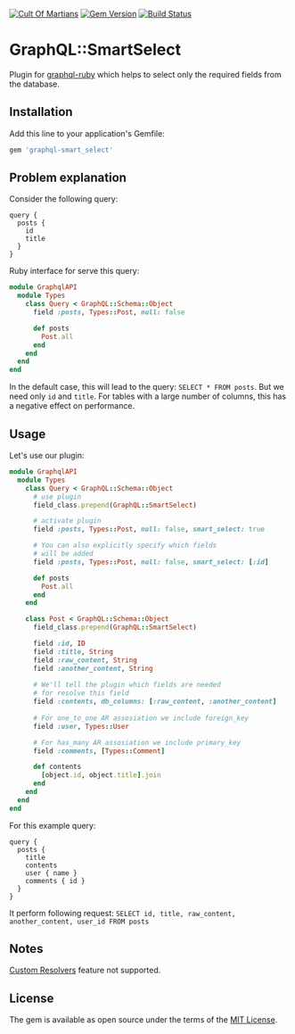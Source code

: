 [![Cult Of Martians](http://cultofmartians.com/assets/badges/badge.svg)](http://cultofmartians.com) [![Gem Version](https://badge.fury.io/rb/graphql-smart_select.svg)](https://badge.fury.io/rb/graphql-smart_select) [![Build Status](https://travis-ci.org/Arkweid/graphql-smart_select.svg?branch=master)](https://travis-ci.org/Arkweid/graphql-smart_select)

# GraphQL::SmartSelect

Plugin for [graphql-ruby](https://github.com/rmosolgo/graphql-ruby) which helps to select only the required fields from the database.

## Installation

Add this line to your application's Gemfile:

```ruby
gem 'graphql-smart_select'
```

## Problem explanation

Consider the following query:
```
query {
  posts {
    id
    title
  }
}
```

Ruby interface for serve this query:
```ruby
module GraphqlAPI
  module Types
    class Query < GraphQL::Schema::Object
      field :posts, Types::Post, null: false

      def posts
        Post.all
      end
    end
  end
end
```
In the default case, this will lead to the query: ```SELECT * FROM posts```. But we need only ```id``` and ```title```.
For tables with a large number of columns, this has a negative effect on performance.

## Usage

Let's use our plugin:
```ruby
module GraphqlAPI
  module Types
    class Query < GraphQL::Schema::Object
      # use plugin
      field_class.prepend(GraphQL::SmartSelect)

      # activate plugin
      field :posts, Types::Post, null: false, smart_select: true

      # You can also explicitly specify which fields
      # will be added
      field :posts, Types::Post, null: false, smart_select: [:id]

      def posts
        Post.all
      end
    end

    class Post < GraphQL::Schema::Object
      field_class.prepend(GraphQL::SmartSelect)

      field :id, ID
      field :title, String
      field :raw_content, String
      field :another_content, String
  
      # We'll tell the plugin which fields are needed
      # for resolve this field
      field :contents, db_columns: [:raw_content, :another_content]
      
      # For one_to_one AR assosiation we include foreign_key
      field :user, Types::User

      # For has_many AR assosiation we include primary_key
      field :comments, [Types::Comment]

      def contents
        [object.id, object.title].join
      end
    end
  end
end
```

For this example query:
```
query {
  posts {
    title
    contents
    user { name }
    comments { id }
  }
}
```
It perform following request:
```SELECT id, title, raw_content, another_content, user_id FROM posts```

## Notes

[Custom Resolvers](http://graphql-ruby.org/fields/resolvers.html) feature not supported.

## License

The gem is available as open source under the terms of the [MIT License](https://opensource.org/licenses/MIT).
